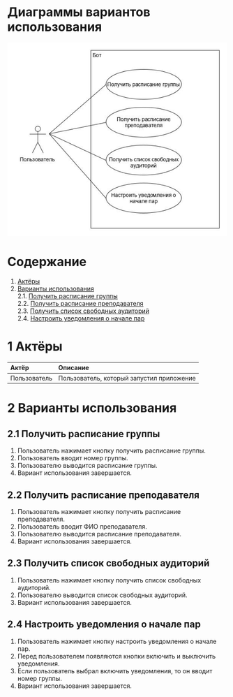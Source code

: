 # Диаграммы вариантов использования  
![Диаграмма вариантов использования](Diagrams/Images/Use%20Case.jpg)

# Содержание

1. [Актёры](#1)  
2. [Варианты использования](#2)  
    2.1. [Получить расписание группы](#2.1)  
    2.2. [Получить расписание преподавателя](#2.2)  
    2.3. [Получить список свободных аудиторий](#2.3)  
    2.4. [Настроить уведомления о начале пар](#2.4)  
    
        
 <a name="1"/>
 
 # 1 Актёры
 
| Актёр | Описание |
|:--|:--|
| Пользователь | Пользователь, который запустил приложение |

<a name="2"/>

# 2 Варианты использования

<a name="2.1"/>

## 2.1 Получить расписание группы  
1. Пользователь нажимает кнопку получить расписание группы.  
2. Пользователь вводит номер группы.  
3. Пользователю выводится расписание группы.  
4. Вариант использования завершается.  

<a name="2.2"/>

## 2.2 Получить расписание преподавателя  
1. Пользователь нажимает кнопку получить расписание преподавателя.  
2. Пользователь вводит ФИО преподавателя.  
3. Пользователю выводится расписание преподавателя.  
4. Вариант использования завершается.  

<a name="2.3"/>

## 2.3 Получить список свободных аудиторий  
1. Пользователь нажимает кнопку получить список свободных аудиторий.  
2. Пользователю выводится список свободных аудиторий.  
3. Вариант использования завершается.  

<a name="2.4"/>

## 2.4 Настроить уведомления о начале пар  
1. Пользователь нажимает кнопку настроить уведомления о начале пар.  
2. Перед пользователем появляются кнопки включить и выключить уведомления.  
3. Если пользователь выбрал включить уведомления, то он вводит номер группы.  
4. Вариант использования завершается.  

